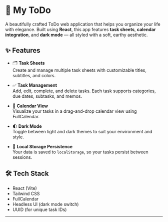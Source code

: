 # 📝 My ToDo

A beautifully crafted ToDo web application that helps you organize your life with elegance. Built using **React**, this app features **task sheets**, **calendar integration**, and **dark mode** — all styled with a soft, earthy aesthetic.

## ✨ Features

- 🗂️ **Task Sheets**  
  Create and manage multiple task sheets with customizable titles, subtitles, and colors.

- ✅ **Task Management**  
  Add, edit, complete, and delete tasks. Each task supports categories, due dates, subtasks, and memos.

- 📅 **Calendar View**  
  Visualize your tasks in a drag-and-drop calendar view using FullCalendar.

- 🌓 **Dark Mode**  
  Toggle between light and dark themes to suit your environment and style.

- 💾 **Local Storage Persistence**  
  Your data is saved to `localStorage`, so your tasks persist between sessions.

## 🛠️ Tech Stack

- React (Vite)
- Tailwind CSS
- FullCalendar
- Headless UI (dark mode switch)
- UUID (for unique task IDs)

---
